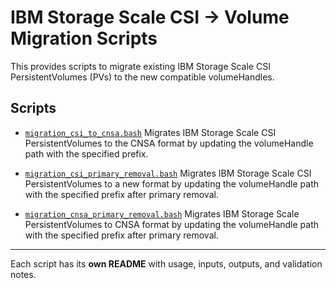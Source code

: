 # IBM Storage Scale CSI → Volume Migration Scripts

This provides scripts to migrate existing IBM Storage Scale CSI PersistentVolumes (PVs) to the new compatible volumeHandles.

## Scripts

- [`migration_csi_to_cnsa.bash`](README_migration_csi_to_cnsa.md)
  Migrates IBM Storage Scale CSI PersistentVolumes to the CNSA format by updating the volumeHandle path with the specified prefix.

- [`migration_csi_primary_removal.bash`](README_migration_csi_primary_removal.md)
  Migrates IBM Storage Scale CSI PersistentVolumes to a new format by updating the volumeHandle path with the specified prefix after primary removal.

- [`migration_cnsa_primary_removal.bash`](README_migration_cnsa_primary_removal.md)
  Migrates IBM Storage Scale PersistentVolumes to CNSA format by updating the volumeHandle path with the specified prefix after primary removal.

---

Each script has its **own README** with usage, inputs, outputs, and validation notes.

